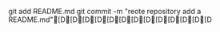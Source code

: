 git add README.md
git commit -m "reote repository add a README.md"[D[D[D[D[D[D[D[D[D[D[D[D[D
